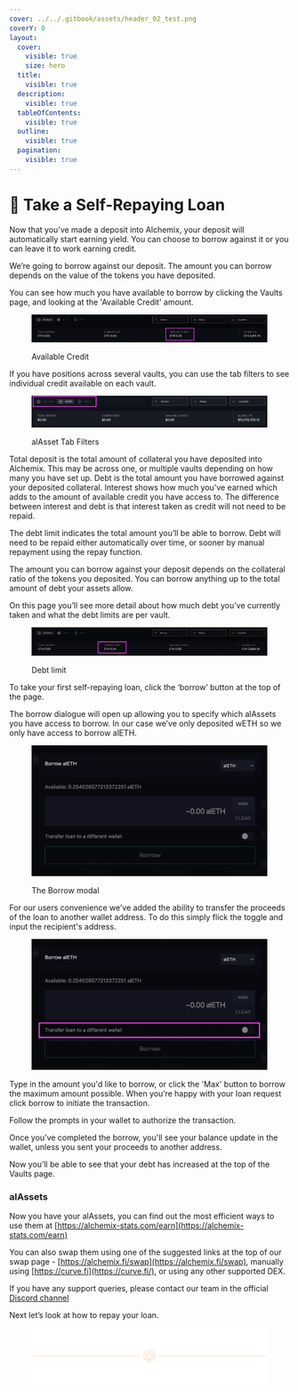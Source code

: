 ```yaml
---
cover: ../../.gitbook/assets/header_02_test.png
coverY: 0
layout:
  cover:
    visible: true
    size: hero
  title:
    visible: true
  description:
    visible: true
  tableOfContents:
    visible: true
  outline:
    visible: true
  pagination:
    visible: true
---
```


# 🍄 Take a Self-Repaying Loan

Now that you’ve made a deposit into Alchemix, your deposit will automatically start earning yield. You can choose to borrow against it or you can leave it to work earning credit.

We’re going to borrow against our deposit. The amount you can borrow depends on the value of the tokens you have deposited.

You can see how much you have available to borrow by clicking the Vaults page, and looking at the 'Available Credit' amount.

<figure><img src="../../.gitbook/assets/image (5) (1).png" alt=""><figcaption><p>Available Credit</p></figcaption></figure>

If you have positions across several vaults, you can use the tab filters to see individual credit available on each vault.

<figure><img src="../../.gitbook/assets/image (6) (1).png" alt=""><figcaption><p>alAsset Tab Filters</p></figcaption></figure>

Total deposit is the total amount of collateral you have deposited into Alchemix. This may be across one, or multiple vaults depending on how many you have set up. Debt is the total amount you have borrowed against your deposited collateral. Interest shows how much you’ve earned which adds to the amount of available credit you have access to. The difference between interest and debt is that interest taken as credit will not need to be repaid.

The debt limit indicates the total amount you’ll be able to borrow. Debt will need to be repaid either automatically over time, or sooner by manual repayment using the repay function.

The amount you can borrow against your deposit depends on the collateral ratio of the tokens you deposited. You can borrow anything up to the total amount of debt your assets allow.

On this page you’ll see more detail about how much debt you’ve currently taken and what the debt limits are per vault.

<figure><img src="../../.gitbook/assets/image (7) (1).png" alt=""><figcaption><p>Debt limit</p></figcaption></figure>



To take your first self-repaying loan, click the ‘borrow’ button at the top of the page.

The borrow dialogue will open up allowing you to specify which alAssets you have access to borrow. In our case we’ve only deposited wETH so we only have access to borrow alETH.

<figure><img src="../../.gitbook/assets/image (9) (1).png" alt=""><figcaption><p>The Borrow modal</p></figcaption></figure>

For our users convenience we’ve added the ability to transfer the proceeds of the loan to another wallet address. To do this simply flick the toggle and input the recipient's address.

<figure><img src="../../.gitbook/assets/image (10) (1).png" alt=""><figcaption></figcaption></figure>

Type in the amount you'd like to borrow, or click the 'Max' button to borrow the maximum amount possible. When you’re happy with your loan request click borrow to initiate the transaction.

Follow the prompts in your wallet to authorize the transaction.

Once you’ve completed the borrow, you'll see your balance update in the wallet, unless you sent your proceeds to another address.

Now you’ll be able to see that your debt has increased at the top of the Vaults page.

### alAssets <a href="#alassets" id="alassets"></a>

Now you have your alAssets, you can find out the most efficient ways to use them at [https://alchemix-stats.com/earn](https://alchemix-stats.com/earn)

You can also swap them using one of the suggested links at the top of our swap page - [https://alchemix.fi/swap](https://alchemix.fi/swap), manually using [https://curve.fi](https://curve.fi/), or using any other supported DEX.

If you have any support queries, please contact our team in the official [Discord channel](https://alchemix-finance.gitbook.io/user-docs/resources)

Next let’s look at how to repay your loan.

<figure><img src="../../.gitbook/assets/header_02_test.png" alt=""><figcaption></figcaption></figure>
